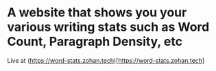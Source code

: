 # A website that shows you your various writing stats such as Word Count, Paragraph Density, etc

Live at (https://word-stats.zohan.tech)[https://word-stats.zohan.tech]